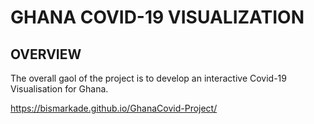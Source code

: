 # GHANA COVID-19 VISUALIZATION

## OVERVIEW 
The overall gaol of the project is to develop an interactive Covid-19 Visualisation for Ghana. 

https://bismarkade.github.io/GhanaCovid-Project/

